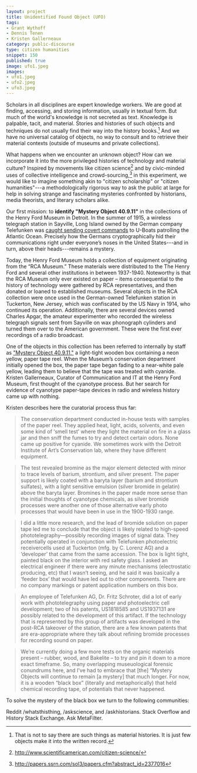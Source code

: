 ```yaml
---
layout: project
title: Unidentified Found Object (UFO)
tags:
- Grant Wythoff
- Dennis Tenen
- Kristen Gallerneaux
category: public-discourse
type: citizen humanities
snippet: 150
published: true
image: ufo1.jpeg
images:
- ufo1.jpeg
- ufo2.jpeg
- ufo3.jpeg
---
```


Scholars in all disciplines are expert knowledge workers. We are good at finding, accessing, and storing information, usually in textual form. But much of the world's knowledge is not secreted as text. Knowledge is palpable, tacit, and material. Stories and histories of such objects and techniques do not usually find their way into the history books.[^1] And we have no universal catalog of objects, no way to consult and to retrieve their material contexts (outside of museums and private collections).

What happens when we encounter an unknown object? How can we incorporate it into the more privileged histories of technology and material culture? Inspired by movements like citizen science[^2] and by civic-minded uses of collective intelligence and crowd-sourcing,[^3] in this experiment, we would like to imagine something akin to "citizen scholarship" or "citizen humanities"---a methodologically rigorous way to ask the public at large for help in solving strange and fascinating mysteries confronted by historians, media theorists, and literary scholars alike.

Our first mission: to **identify "Mystery Object 40.9.11"** in the collections of the Henry Ford Museum in Detroit. In the summer of 1915, a wireless telegraph station in Sayville, Long Island owned by the German company Telefunken was [caught sending covert commands](http://www.theappendix.net/issues/2014/7/the-invention-of-wireless-cryptography) to U-Boats patrolling the Atlantic Ocean. Precisely how the Germans cryptographically hid their communications right under everyone’s noses in the United States---and in turn, above their heads---remains a mystery.

Today, the Henry Ford Museum holds a collection of equipment originating from the “RCA Museum.” These materials were distributed to the The Henry Ford and several other institutions in between 1937-1940. Noteworthy is that the RCA Museum only ever existed on paper – items consequential to the history of technology were gathered by RCA representatives, and then donated or loaned to established museums. Several objects in the RCA collection were once used in the German-owned Telefunken station in Tuckerton, New Jersey, which was confiscated by the US Navy in 1914, who continued its operation. Additionally, there are several devices owned  Charles Apgar, the amateur experimenter who recorded the wireless telegraph signals sent from Sayville on wax phonograph cylinders and turned them over to the American government.  These were the first ever recordings of a radio broadcast.

One of the objects in this collection has been referred to internally by staff as ["Mystery Object 40.9.11,"](http://collections.thehenryford.org/Collection.aspx?keywords=40.9.11) a light-tight wooden box containing a neon yellow, paper tape reel.  When the Museum’s conservation department initially opened the box, the paper tape began fading to a near-white pale yellow, leading them to believe that the tape was treated with cyanide.  Kristen Gallerneaux, Curator of Communication and IT at the Henry Ford Museum, first thought of the cyanotype process.  But her search for evidence of cyanotype paper-tape devices in radio and wireless history came up with nothing.

Kristen describes here the curatorial process thus far:
 
> The conservation department conducted in-house tests with samples of the paper reel. They applied heat, light, acids, solvents, and even some kind of ‘smell test’ where they light the material on fire in a glass jar and then sniff the fumes to try and detect certain odors. None came up positive for cyanide. We sometimes work with the Detroit Institute of Art’s Conservation lab, where they have different equipment. 

> The test revealed bromine as the major element detected with minor to trace levels of barium, strontium, and silver present. The paper support is likely coated with a baryta layer (barium and strontium sulfates), with a light sensitive emulsion (silver bromide in gelatin) above the baryta layer. Bromines in the paper made more sense than the initial thoughts of cyanotype chemicals, as silver bromide processes were another one of those alternative early photo processes that would have been in use in the 1900-1930 range.

> I did a little more research, and the lead of bromide solution on paper tape led me to conclude that the object is likely related to high-speed phototelegraphy—possibly recording images of signal data. They potentially operated in conjunction with Telefunken photoelectric receivercells used at Tuckerton (mfg. by C. Lorenz AG) and a ‘developer’ that came from the same accession. The box is light tight, painted black on the interior with red safety glass. I asked an electrical engineer if there were any minute mechanisms (electrostatic producing, etc) that I wasn’t seeing, and he said it was basically a ‘feeder box’ that would have led out to other components. There are no company markings or patent application numbers on this box. 

> An employee of Telefunken AG, Dr. Fritz Schroter, did a lot of early work with phototelegraphy using paper and photoelectric cell development; two of his patents, US1818585 and US1937131 are possibly related to the development of this artifact. If the technology that is represented by this group of artifacts was developed in the post-RCA takeover of the station, there are a few known patents that are era-appropriate where they talk about refining bromide processes for recording sound on paper.

> We’re currently doing a few more tests on the organic materials present – rubber, wood, and Bakelite – to try and pin it down to a more exact timeframe. So, many overlapping museuological forensic conundrums here, and I’ve had to embrace that [the] “Mystery Objects will continue to remain [a mystery] that much longer. For now, it is a wooden “black box” (literally and metaphorically) that held chemical recording tape, of potentials that never happened.

To solve the mystery of the black box we turn to the following communities:

Reddit /whatsthisthing, /askscience, and /askhistorians. Stack Overflow and History Stack Exchange. Ask MetaFilter.

[^1]: That is not to say there are such things as material histories. It is just few objects make it into the written record.
[^3]: <http://papers.ssrn.com/sol3/papers.cfm?abstract_id=2377016>
[^2]: <http://www.scientificamerican.com/citizen-science/>